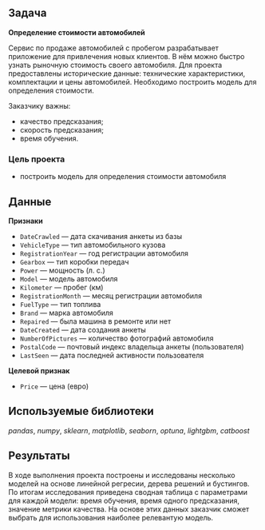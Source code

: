 ## Задача

**Определение стоимости автомобилей**

Сервис по продаже автомобилей с пробегом разрабатывает приложение для привлечения новых клиентов. В нём можно быстро узнать рыночную стоимость своего автомобиля. Для проекта предоставлены исторические данные: технические характеристики, комплектации и цены автомобилей. Необходимо построить модель для определения стоимости.

Заказчику важны:

 - качество предсказания;
 - скорость предсказания;
 - время обучения.

### Цель проекта
 - построить модель для определения стоимости автомобиля


## Данные

**Признаки**
 - `DateCrawled` — дата скачивания анкеты из базы
 - `VehicleType` — тип автомобильного кузова
 - `RegistrationYear` — год регистрации автомобиля
 - `Gearbox` — тип коробки передач
 - `Power` — мощность (л. с.)
 - `Model` — модель автомобиля
 - `Kilometer` — пробег (км)
 - `RegistrationMonth` — месяц регистрации автомобиля
 - `FuelType` — тип топлива
 - `Brand` — марка автомобиля
 - `Repaired` — была машина в ремонте или нет
 - `DateCreated` — дата создания анкеты
 - `NumberOfPictures` — количество фотографий автомобиля
 - `PostalCode` — почтовый индекс владельца анкеты (пользователя)
 - `LastSeen` — дата последней активности пользователя

**Целевой признак**
 - `Price` — цена (евро)

## Используемые библиотеки
*pandas*, *numpy*, *sklearn*, *matplotlib*, *seaborn*, *optuna*, *lightgbm*, *catboost*

## Результаты
В ходе выполнения проекта построены и исследованы несколько моделей на основе линейной регресии, дерева решений и бустингов. По итогам исследования приведена сводная таблица с параметрами для каждой модели: время обучения, время одного предсказания, значение метрики качества. На основе этих данных заказчик сможет выбрать для использования наиболее релевантую модель.
